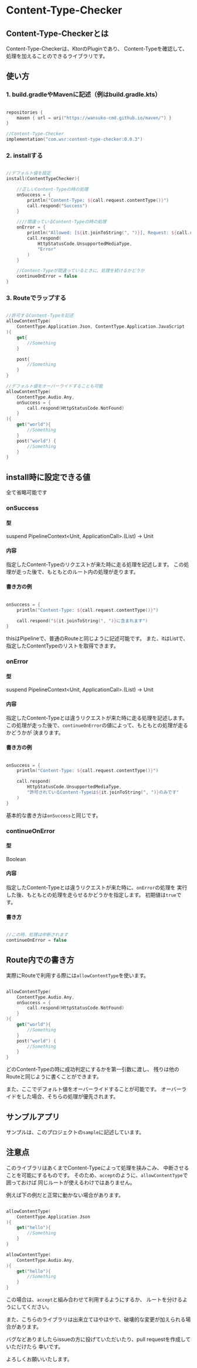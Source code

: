 # Content-Type-Checker

## Content-Type-Checkerとは

Content-Type-Checkerは、KtorのPluginであり、
Content-Typeを確認して、処理を加えることのできるライブラリです。

## 使い方

### 1. build.gradleやMavenに記述（例はbuild.gradle.kts）

```kotlin

repositories {
    maven { url = uri("https://wansuko-cmd.github.io/maven/") }
}

//Content-Type-Checker
implementation("com.wsr:content-type-checker:0.0.3")

```

### 2. installする

```kotlin

//デフォルト値を設定
install(ContentTypeChecker){

    //正しいContent-Typeの時の処理
    onSuccess = {
        println("Content-Type: ${call.request.contentType()}")
        call.respond("Success")
    }

    ////間違っているContent-Typeの時の処理
    onError = {
        println("Allowed: [${it.joinToString(", ")}], Request: ${call.request.contentType()}")
        call.respond(
            HttpStatusCode.UnsupportedMediaType,
            "Error"
        )
    }

    //Content-Typeが間違っているときに、処理を続けるかどうか
    continueOnError = false
}

```

### 3. Routeでラップする

```kotlin

//許可するContent-Typeを記述
allowContentType(
    ContentType.Application.Json, ContentType.Application.JavaScript
){
    get{
        //Something
    }

    post{
        //Something
    }
}

//デフォルト値をオーバーライドすることも可能
allowContentType(
    ContentType.Audio.Any,
    onSuccess = {
        call.respond(HttpStatusCode.NotFound)
    }
){
    get("world"){
        //Something
    }
    post("world") {
        //Something
    }
}

```

## install時に設定できる値

全て省略可能です

### onSuccess

#### 型

suspend PipelineContext<Unit, ApplicationCall>.(List<ContentType>) -> Unit

#### 内容

指定したContent-Typeのリクエストが来た時に走る処理を記述します。
この処理が走った後で、もともとのルート内の処理が走ります。

#### 書き方の例
```kotlin

onSuccess = {
    println("Content-Type: ${call.request.contentType()}")
    
    call.respond("${it.joinToString(", ")}に含まれます")
}

```

thisはPipelineで、普通のRouteと同じように記述可能です。
また、itはList<ContentType>で、指定したContentTypeのリストを取得できます。

### onError

#### 型

suspend PipelineContext<Unit, ApplicationCall>.(List<ContentType>) -> Unit

#### 内容
指定したContent-Typeとは違うリクエストが来た時に走る処理を記述します。
この処理が走った後で、`continueOnError`の値によって、もともとの処理が走るかどうかが
決まります。

#### 書き方の例

```kotlin

onSuccess = {
    println("Content-Type: ${call.request.contentType()}")

    call.respond(
        HttpStatusCode.UnsupportedMediaType,
        "許可されているContent-Typeは${it.joinToString(", ")}のみです"
    )
}

```

基本的な書き方は`onSuccess`と同じです。

### continueOnError

#### 型

Boolean

#### 内容

指定したContent-Typeとは違うリクエストが来た時に、`onError`の処理を
実行した後、もともとの処理を走らせるかどうかを指定します。
初期値は`true`です。

#### 書き方

```kotlin

//この時、処理は中断されます
continueOnError = false

```

## Route内での書き方

実際にRouteで利用する際には`allowContentType`を使います。

```kotlin

allowContentType(
    ContentType.Audio.Any,
    onSuccess = {
        call.respond(HttpStatusCode.NotFound)
    }
){
    get("world"){
        //Something
    }
    post("world") {
        //Something
    }
}

```

どのContent-Typeの時に成功判定にするかを第一引数に渡し、
残りは他のRouteと同じように書くことができます。

また、ここでデフォルト値をオーバーライドすることが可能です。
オーバーライドをした場合、そちらの処理が優先されます。

## サンプルアプリ

サンプルは、このプロジェクトの`sample`に記述しています。

## 注意点

このライブラリはあくまでContent-Typeによって処理を挟みこみ、
中断させることを可能にするものです。
そのため、`accept`のように、`allowContentType`で囲っておけば
同じルートが使えるわけではありません。

例えば下の例だと正常に動かない場合があります。

```kotlin

allowContentType(
    ContentType.Application.Json
){
    get("hello"){
        //Something
    }
}

allowContentType(
    ContentType.Audio.Any,
){
    get("hello"){
        //Something
    }
}

```

この場合は、`accept`と組み合わせて利用するようにするか、
ルートを分けるようにしてください。


また、こちらのライブラリは出来立てほやほやで、破壊的な変更が加えられる場合があります。

バグなどありましたらissueの方に投げていただいたり、pull requestを作成していただけたら
幸いです。

よろしくお願いいたします。
